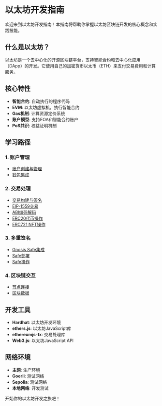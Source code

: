 # 以太坊开发指南

欢迎来到以太坊开发指南！本指南将帮助你掌握以太坊区块链开发的核心概念和实践技能。

## 什么是以太坊？

以太坊是一个去中心化的开源区块链平台，支持智能合约和去中心化应用（DApp）的开发。它使用自己的加密货币以太币（ETH）来支付交易费用和计算服务。

## 核心特性

- **智能合约**: 自动执行的程序代码
- **EVM**: 以太坊虚拟机，执行智能合约
- **Gas机制**: 计算资源定价系统
- **账户模型**: 支持EOA和智能合约账户
- **PoS共识**: 权益证明机制

## 学习路径

### 1. 账户管理
- [账户创建与管理](./account/account.md)
- [钱包集成](./account/wallet.md)

### 2. 交易处理
- [交易构建与签名](./tx/transaction.md)
- [EIP-1559交易](./tx/eip1559.md)
- [ABI编码解码](./tx/abi-decode.md)
- [ERC20代币操作](./tx/erc20.md)
- [ERC721 NFT操作](./tx/abi-decode-erc721.md)

### 3. 多重签名
- [Gnosis Safe集成](./multisig/safe/gnosis.md)
- [Safe部署](./multisig/safe/deploy.md)
- [Safe操作](./multisig/safe/helper.md)

### 4. 区块链交互
- [节点连接](./blockchain/)
- [区块数据](./blockchain/)

## 开发工具

- **Hardhat**: 以太坊开发环境
- **ethers.js**: 以太坊JavaScript库
- **ethereumjs-tx**: 交易处理库
- **Web3.js**: 以太坊JavaScript API

## 网络环境

- **主网**: 生产环境
- **Goerli**: 测试网络
- **Sepolia**: 测试网络
- **本地网络**: 开发测试

开始你的以太坊开发之旅吧！
